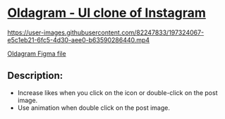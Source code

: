 # [Oldagram - UI clone of Instagram](https://frontendella.github.io/Oldagram---clone-of-Instagram/) 

https://user-images.githubusercontent.com/82247833/197324067-e5c1eb21-6fc5-4d30-aee0-b63590286440.mp4

[Oldagram Figma file](https://www.figma.com/file/h0MKma9TTWzGOMQ9Ia6ROW/Oldagram?node-id=0%3A1)

## Description: 

 * Increase likes when you click on the icon or double-click on the post image.
 * Use animation when double click on the post image.



